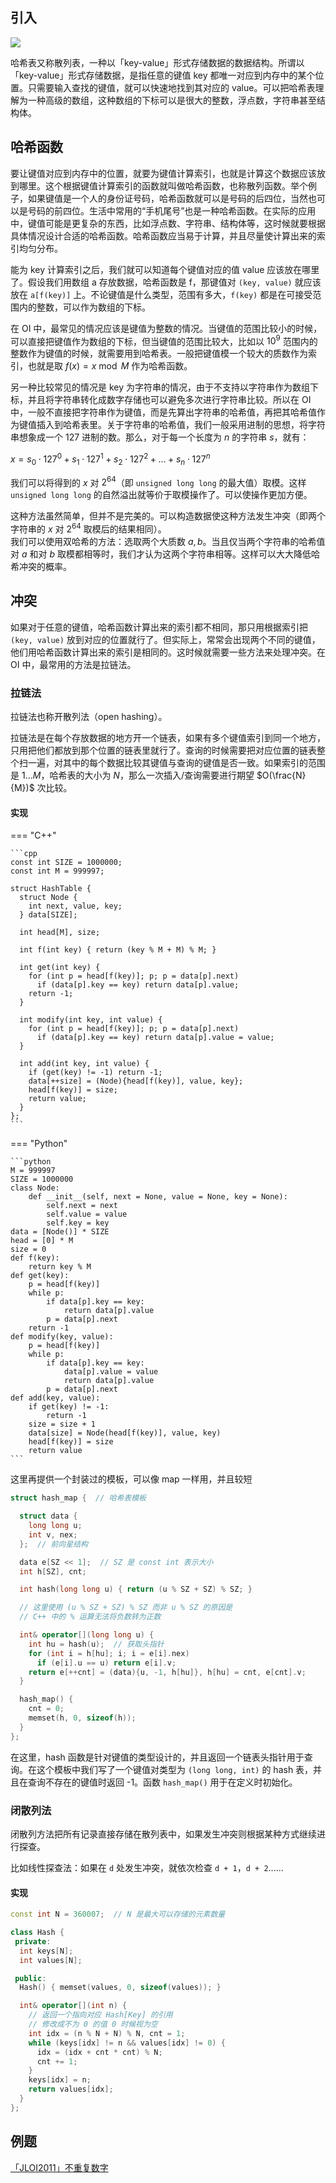 ## 引入

![](images/hashtable.svg)

哈希表又称散列表，一种以「key-value」形式存储数据的数据结构。所谓以「key-value」形式存储数据，是指任意的键值 key 都唯一对应到内存中的某个位置。只需要输入查找的键值，就可以快速地找到其对应的 value。可以把哈希表理解为一种高级的数组，这种数组的下标可以是很大的整数，浮点数，字符串甚至结构体。

## 哈希函数

要让键值对应到内存中的位置，就要为键值计算索引，也就是计算这个数据应该放到哪里。这个根据键值计算索引的函数就叫做哈希函数，也称散列函数。举个例子，如果键值是一个人的身份证号码，哈希函数就可以是号码的后四位，当然也可以是号码的前四位。生活中常用的“手机尾号”也是一种哈希函数。在实际的应用中，键值可能是更复杂的东西，比如浮点数、字符串、结构体等，这时候就要根据具体情况设计合适的哈希函数。哈希函数应当易于计算，并且尽量使计算出来的索引均匀分布。

能为 key 计算索引之后，我们就可以知道每个键值对应的值 value 应该放在哪里了。假设我们用数组 a 存放数据，哈希函数是 f，那键值对 `(key, value)` 就应该放在 `a[f(key)]` 上。不论键值是什么类型，范围有多大，`f(key)` 都是在可接受范围内的整数，可以作为数组的下标。

在 OI 中，最常见的情况应该是键值为整数的情况。当键值的范围比较小的时候，可以直接把键值作为数组的下标，但当键值的范围比较大，比如以 $10^9$ 范围内的整数作为键值的时候，就需要用到哈希表。一般把键值模一个较大的质数作为索引，也就是取 $f(x)=x \bmod M$ 作为哈希函数。

另一种比较常见的情况是 key 为字符串的情况，由于不支持以字符串作为数组下标，并且将字符串转化成数字存储也可以避免多次进行字符串比较。所以在 OI 中，一般不直接把字符串作为键值，而是先算出字符串的哈希值，再把其哈希值作为键值插入到哈希表里。关于字符串的哈希值，我们一般采用进制的思想，将字符串想象成一个 $127$ 进制的数。那么，对于每一个长度为 $n$ 的字符串 $s$，就有：

$x = s_0 \cdot 127^0 + s_1 \cdot 127^1 + s_2 \cdot 127^2 + \dots + s_n \cdot 127^n$

我们可以将得到的 $x$ 对 $2^{64}$（即 `unsigned long long` 的最大值）取模。这样 `unsigned long long` 的自然溢出就等价于取模操作了。可以使操作更加方便。

这种方法虽然简单，但并不是完美的。可以构造数据使这种方法发生冲突（即两个字符串的 $x$ 对 $2^{64}$ 取模后的结果相同）。  
我们可以使用双哈希的方法：选取两个大质数 $a,b$。当且仅当两个字符串的哈希值对 $a$ 和对 $b$ 取模都相等时，我们才认为这两个字符串相等。这样可以大大降低哈希冲突的概率。

## 冲突

如果对于任意的键值，哈希函数计算出来的索引都不相同，那只用根据索引把 `(key, value)` 放到对应的位置就行了。但实际上，常常会出现两个不同的键值，他们用哈希函数计算出来的索引是相同的。这时候就需要一些方法来处理冲突。在 OI 中，最常用的方法是拉链法。

### 拉链法

拉链法也称开散列法（open hashing）。

拉链法是在每个存放数据的地方开一个链表，如果有多个键值索引到同一个地方，只用把他们都放到那个位置的链表里就行了。查询的时候需要把对应位置的链表整个扫一遍，对其中的每个数据比较其键值与查询的键值是否一致。如果索引的范围是 $1\ldots M$，哈希表的大小为 $N$，那么一次插入/查询需要进行期望 $O(\frac{N}{M})$ 次比较。

#### 实现

=== "C++"

    ```cpp
    const int SIZE = 1000000;
    const int M = 999997;

    struct HashTable {
      struct Node {
        int next, value, key;
      } data[SIZE];

      int head[M], size;

      int f(int key) { return (key % M + M) % M; }

      int get(int key) {
        for (int p = head[f(key)]; p; p = data[p].next)
          if (data[p].key == key) return data[p].value;
        return -1;
      }

      int modify(int key, int value) {
        for (int p = head[f(key)]; p; p = data[p].next)
          if (data[p].key == key) return data[p].value = value;
      }

      int add(int key, int value) {
        if (get(key) != -1) return -1;
        data[++size] = (Node){head[f(key)], value, key};
        head[f(key)] = size;
        return value;
      }
    };
    ```

=== "Python"

    ```python
    M = 999997
    SIZE = 1000000
    class Node:
        def __init__(self, next = None, value = None, key = None): 
            self.next = next
            self.value = value
            self.key = key
    data = [Node()] * SIZE
    head = [0] * M
    size = 0
    def f(key):
        return key % M
    def get(key):
        p = head[f(key)]
        while p:
            if data[p].key == key:
                return data[p].value
            p = data[p].next
        return -1
    def modify(key, value):
        p = head[f(key)]
        while p:
            if data[p].key == key:
                data[p].value = value
                return data[p].value
            p = data[p].next
    def add(key, value):
        if get(key) != -1:
            return -1
        size = size + 1
        data[size] = Node(head[f(key)], value, key)
        head[f(key)] = size
        return value
    ```

这里再提供一个封装过的模板，可以像 map 一样用，并且较短

```cpp
struct hash_map {  // 哈希表模板

  struct data {
    long long u;
    int v, nex;
  };  // 前向星结构

  data e[SZ << 1];  // SZ 是 const int 表示大小
  int h[SZ], cnt;

  int hash(long long u) { return (u % SZ + SZ) % SZ; }

  // 这里使用 (u % SZ + SZ) % SZ 而非 u % SZ 的原因是
  // C++ 中的 % 运算无法将负数转为正数

  int& operator[](long long u) {
    int hu = hash(u);  // 获取头指针
    for (int i = h[hu]; i; i = e[i].nex)
      if (e[i].u == u) return e[i].v;
    return e[++cnt] = (data){u, -1, h[hu]}, h[hu] = cnt, e[cnt].v;
  }

  hash_map() {
    cnt = 0;
    memset(h, 0, sizeof(h));
  }
};
```

在这里，hash 函数是针对键值的类型设计的，并且返回一个链表头指针用于查询。在这个模板中我们写了一个键值对类型为 `(long long, int)` 的 hash 表，并且在查询不存在的键值时返回 -1。函数 `hash_map()` 用于在定义时初始化。

### 闭散列法

闭散列方法把所有记录直接存储在散列表中，如果发生冲突则根据某种方式继续进行探查。

比如线性探查法：如果在 `d` 处发生冲突，就依次检查 `d + 1`，`d + 2`……

#### 实现

```cpp
const int N = 360007;  // N 是最大可以存储的元素数量

class Hash {
 private:
  int keys[N];
  int values[N];

 public:
  Hash() { memset(values, 0, sizeof(values)); }

  int& operator[](int n) {
    // 返回一个指向对应 Hash[Key] 的引用
    // 修改成不为 0 的值 0 时候视为空
    int idx = (n % N + N) % N, cnt = 1;
    while (keys[idx] != n && values[idx] != 0) {
      idx = (idx + cnt * cnt) % N;
      cnt += 1;
    }
    keys[idx] = n;
    return values[idx];
  }
};
```

## 例题

[「JLOI2011」不重复数字](https://www.luogu.com.cn/problem/P4305)
